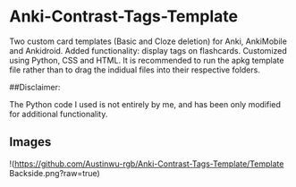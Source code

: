 # Anki-Contrast-Tags-Template
Two custom card templates (Basic and Cloze deletion) for Anki, AnkiMobile and Ankidroid. Added functionality: display tags on flashcards. Customized using Python, CSS and HTML. It is recommended to run the apkg template file rather than to drag the indidual files into their respective folders. 

##Disclaimer: 

The Python code I used is not entirely by me, and has been only modified for additional functionality. 

## Images
!(https://github.com/Austinwu-rgb/Anki-Contrast-Tags-Template/Template Backside.png?raw=true)
